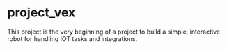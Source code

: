 # project_vex

<p>This project is the very beginning of a project to build a simple, interactive robot for handling IOT tasks and integrations.</p>

